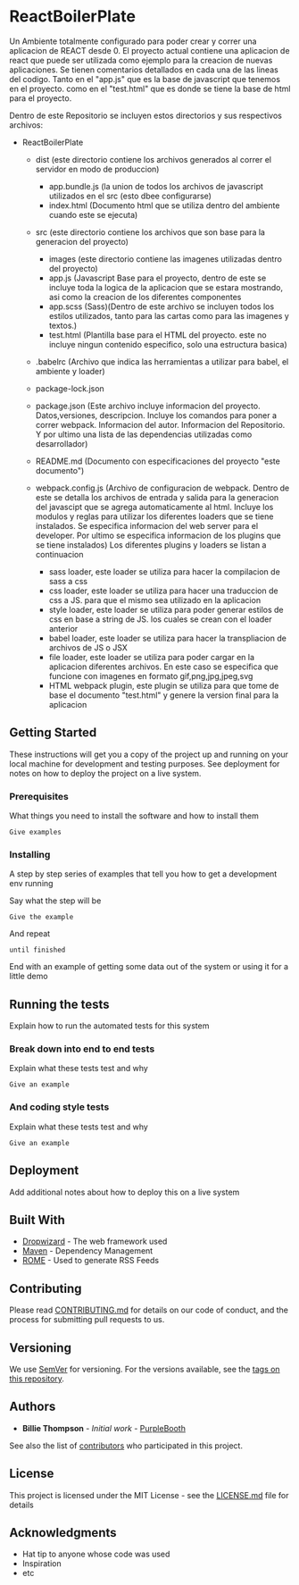 # ReactBoilerPlate

Un Ambiente totalmente configurado para poder crear y correr una aplicacion de REACT desde 0. El proyecto actual contiene una aplicacion de react que puede ser utilizada como ejemplo para la creacion de nuevas aplicaciones. Se tienen comentarios detallados en cada una de las lineas del codigo. Tanto en el "app.js" que es la base de javascript que tenemos en el proyecto. como en el "test.html" que es donde se tiene la base de html para el proyecto.

Dentro de este Repositorio se incluyen estos directorios y sus respectivos archivos:
* ReactBoilerPlate
  * dist (este directorio contiene los archivos generados al correr el servidor en modo de produccion)
    * app.bundle.js (la union de todos los archivos de javascript utilizados en el src (esto dbee configurarse)
    * index.html (Documento html que se utiliza dentro del ambiente cuando este se ejecuta)
  * src  (este directorio contiene los archivos que son base para la generacion del proyecto)
    * images (este directorio contiene las imagenes utilizadas dentro del proyecto)
    * app.js (Javascript Base para el proyecto, dentro de este se incluye toda la logica de la aplicacion que se estara mostrando, asi como la creacion de los diferentes componentes
    * app.scss (Sass)(Dentro de este archivo se incluyen todos los estilos utilizados, tanto para las cartas como para las imagenes y textos.)
    * test.html (Plantilla base para el HTML del proyecto. este no incluye ningun contenido especifico, solo una estructura basica)
    
  * .babelrc (Archivo que indica las herramientas a utilizar para babel, el ambiente y loader)
  * package-lock.json
  * package.json (Este archivo incluye informacion del proyecto. Datos,versiones, descripcion. Incluye los comandos para poner a correr webpack. Informacion del autor. Informacion del Repositorio. Y por ultimo una lista de las dependencias utilizadas como desarrollador)
  * README.md (Documento con especificaciones del proyecto "este documento")
  * webpack.config.js (Archivo de configuracion de webpack. Dentro de este se detalla los archivos de entrada y salida para la generacion del javascipt que se agrega automaticamente al html. Incluye los modulos y reglas para utilizar los diferentes loaders que se tiene instalados. Se especifica informacion del web server para el developer. Por ultimo se especifica informacion de los plugins que se tiene instalados) Los diferentes plugins y loaders se listan a continuacion
      * sass loader, este loader se utiliza para hacer la compilacion de sass a css
      * css loader, este loader se utiliza para hacer una traduccion de css a JS. para que el mismo sea utilizado en la aplicacion
      * style loader, este loader se utiliza para poder generar estilos de css en base a string de JS. los cuales se crean con el loader anterior
      * babel loader, este loader se utiliza para hacer la transpliacion de archivos de JS o JSX
      * file loader, este loader se utiliza para poder cargar en la aplicacion diferentes archivos. En este caso se especifica que funcione con imagenes en formato gif,png,jpg,jpeg,svg
      * HTML webpack plugin, este plugin se utiliza para que tome de base el documento "test.html" y genere la version final para la aplicacion
 



## Getting Started

These instructions will get you a copy of the project up and running on your local machine for development and testing purposes. See deployment for notes on how to deploy the project on a live system.

### Prerequisites

What things you need to install the software and how to install them

```
Give examples
```

### Installing

A step by step series of examples that tell you how to get a development env running

Say what the step will be

```
Give the example
```

And repeat

```
until finished
```

End with an example of getting some data out of the system or using it for a little demo

## Running the tests

Explain how to run the automated tests for this system

### Break down into end to end tests

Explain what these tests test and why

```
Give an example
```

### And coding style tests

Explain what these tests test and why

```
Give an example
```

## Deployment

Add additional notes about how to deploy this on a live system

## Built With

* [Dropwizard](http://www.dropwizard.io/1.0.2/docs/) - The web framework used
* [Maven](https://maven.apache.org/) - Dependency Management
* [ROME](https://rometools.github.io/rome/) - Used to generate RSS Feeds

## Contributing

Please read [CONTRIBUTING.md](https://gist.github.com/PurpleBooth/b24679402957c63ec426) for details on our code of conduct, and the process for submitting pull requests to us.

## Versioning

We use [SemVer](http://semver.org/) for versioning. For the versions available, see the [tags on this repository](https://github.com/your/project/tags). 

## Authors

* **Billie Thompson** - *Initial work* - [PurpleBooth](https://github.com/PurpleBooth)

See also the list of [contributors](https://github.com/your/project/contributors) who participated in this project.

## License

This project is licensed under the MIT License - see the [LICENSE.md](LICENSE.md) file for details

## Acknowledgments

* Hat tip to anyone whose code was used
* Inspiration
* etc

